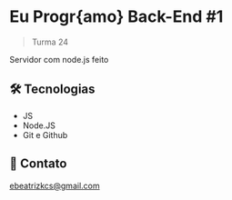 # Eu Progr{amo} Back-End #1

> Turma 24

Servidor com node.js feito

## 🛠 Tecnologias

- JS
- Node.JS
- Git e Github

## 💙 Contato

ebeatrizkcs@gmail.com
